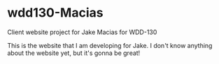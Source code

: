 # wdd130-Macias
Client website project for Jake Macias for WDD-130

This is the website that I am developing for Jake. I don't know anything about the website yet, but it's gonna be great!